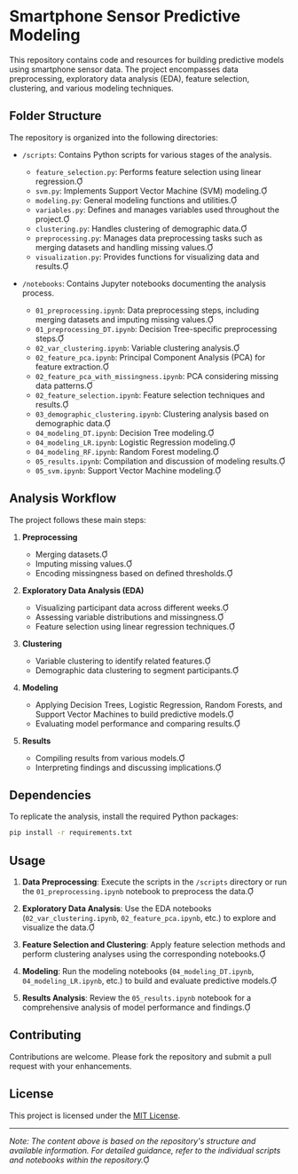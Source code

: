 # Smartphone Sensor Predictive Modeling

This repository contains code and resources for building predictive models using smartphone sensor data. The project encompasses data preprocessing, exploratory data analysis (EDA), feature selection, clustering, and various modeling techniques.

## Folder Structure

The repository is organized into the following directories:

- `/scripts`: Contains Python scripts for various stages of the analysis.
  - `feature_selection.py`: Performs feature selection using linear regression.
  - `svm.py`: Implements Support Vector Machine (SVM) modeling.
  - `modeling.py`: General modeling functions and utilities.
  - `variables.py`: Defines and manages variables used throughout the project.
  - `clustering.py`: Handles clustering of demographic data.
  - `preprocessing.py`: Manages data preprocessing tasks such as merging datasets and handling missing values.
  - `visualization.py`: Provides functions for visualizing data and results.

- `/notebooks`: Contains Jupyter notebooks documenting the analysis process.
  - `01_preprocessing.ipynb`: Data preprocessing steps, including merging datasets and imputing missing values.
  - `01_preprocessing_DT.ipynb`: Decision Tree-specific preprocessing steps.
  - `02_var_clustering.ipynb`: Variable clustering analysis.
  - `02_feature_pca.ipynb`: Principal Component Analysis (PCA) for feature extraction.
  - `02_feature_pca_with_missingness.ipynb`: PCA considering missing data patterns.
  - `02_feature_selection.ipynb`: Feature selection techniques and results.
  - `03_demographic_clustering.ipynb`: Clustering analysis based on demographic data.
  - `04_modeling_DT.ipynb`: Decision Tree modeling.
  - `04_modeling_LR.ipynb`: Logistic Regression modeling.
  - `04_modeling_RF.ipynb`: Random Forest modeling.
  - `05_results.ipynb`: Compilation and discussion of modeling results.
  - `05_svm.ipynb`: Support Vector Machine modeling.

## Analysis Workflow

The project follows these main steps:

1. **Preprocessing**
   - Merging datasets.
   - Imputing missing values.
   - Encoding missingness based on defined thresholds.

2. **Exploratory Data Analysis (EDA)**
   - Visualizing participant data across different weeks.
   - Assessing variable distributions and missingness.
   - Feature selection using linear regression techniques.

3. **Clustering**
   - Variable clustering to identify related features.
   - Demographic data clustering to segment participants.

4. **Modeling**
   - Applying Decision Trees, Logistic Regression, Random Forests, and Support Vector Machines to build predictive models.
   - Evaluating model performance and comparing results.

5. **Results**
   - Compiling results from various models.
   - Interpreting findings and discussing implications.

## Dependencies

To replicate the analysis, install the required Python packages:

```bash
pip install -r requirements.txt
```

## Usage

1. **Data Preprocessing**: Execute the scripts in the `/scripts` directory or run the `01_preprocessing.ipynb` notebook to preprocess the data.

2. **Exploratory Data Analysis**: Use the EDA notebooks (`02_var_clustering.ipynb`, `02_feature_pca.ipynb`, etc.) to explore and visualize the data.

3. **Feature Selection and Clustering**: Apply feature selection methods and perform clustering analyses using the corresponding notebooks.

4. **Modeling**: Run the modeling notebooks (`04_modeling_DT.ipynb`, `04_modeling_LR.ipynb`, etc.) to build and evaluate predictive models.

5. **Results Analysis**: Review the `05_results.ipynb` notebook for a comprehensive analysis of model performance and findings.

## Contributing

Contributions are welcome. Please fork the repository and submit a pull request with your enhancements.

## License

This project is licensed under the [MIT License](LICENSE).

---

*Note: The content above is based on the repository's structure and available information. For detailed guidance, refer to the individual scripts and notebooks within the repository.* 